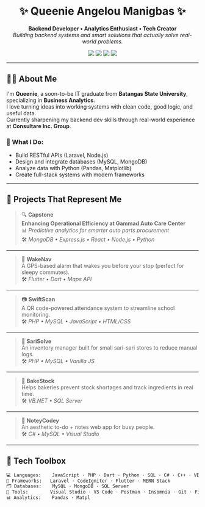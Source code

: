 <h1 align="center">✨ Queenie Angelou Manigbas ✨</h1>

<p align="center">
  <b>Backend Developer • Analytics Enthusiast • Tech Creator</b><br/>
  <i>Building backend systems and smart solutions that actually solve real-world problems.</i>
</p>

<p align="center">
  <img src="https://img.shields.io/badge/Code-PHP-informational?style=flat&logo=php&color=8892BF"/>
  <img src="https://img.shields.io/badge/Framework-Laravel-red?style=flat&logo=laravel&color=F05340"/>
  <img src="https://img.shields.io/badge/Stack-MERN-green?style=flat&logo=node.js&color=3C873A"/>
  <img src="https://img.shields.io/badge/Database-MySQL-blue?style=flat&logo=mysql&color=4479A1"/>
</p>

---

## 👩‍💻 About Me

I'm **Queenie**, a soon-to-be IT graduate from **Batangas State University**, specializing in **Business Analytics**.  
I love turning ideas into working systems with clean code, good logic, and useful data.  
Currently sharpening my backend dev skills through real-world experience at **Consultare Inc. Group**.

### 🧠 What I Do:
- Build RESTful APIs (Laravel, Node.js)
- Design and integrate databases (MySQL, MongoDB)
- Analyze data with Python (Pandas, Matplotlib)
- Create full-stack systems with modern frameworks

---

## 💼 Projects That Represent Me

> 🔍 **Capstone**  
**Enhancing Operational Efficiency at Gammad Auto Care Center**  
📊 *Predictive analytics for smarter auto parts procurement*  
🛠 *MongoDB • Express.js • React • Node.js • Python*

---

> 🧭 **WakeNav**  
A GPS-based alarm that wakes you before your stop (perfect for sleepy commutes).  
🛠 *Flutter • Dart • Maps API*

---

> 📷 **SwiftScan**  
A QR code-powered attendance system to streamline school monitoring.  
🛠 *PHP • MySQL • JavaScript • HTML/CSS*

---

> 🛒 **SariSolve**  
An inventory manager built for small sari-sari stores to reduce manual logs.  
🛠 *PHP • MySQL • Vanilla JS*

---

> 🍞 **BakeStock**  
Helps bakeries prevent stock shortages and track ingredients in real time.  
🛠 *VB.NET • SQL Server*

---

> 📝 **NoteyCodey**  
An aesthetic to-do + notes web app for busy people.  
🛠 *C# • MySQL • Visual Studio*

---

## 🧰 Tech Toolbox

```bash
💻 Languages:    JavaScript · PHP · Dart · Python · SQL · C# · C++ · VB.NET  
🧠 Frameworks:   Laravel · CodeIgniter · Flutter · MERN Stack  
🗂️ Databases:    MySQL · MongoDB · SQL Server  
🧪 Tools:        Visual Studio · VS Code · Postman · Insomnia · Git · Figma  
📊 Analytics:    Pandas · Matpl
